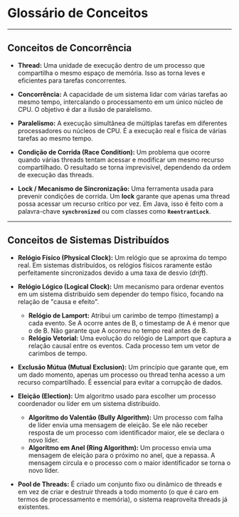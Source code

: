 
# Glossário de Conceitos

---

## Conceitos de Concorrência

- **Thread:** Uma unidade de execução dentro de um processo que compartilha o mesmo espaço de memória. Isso as torna leves e eficientes para tarefas concorrentes.

- **Concorrência:** A capacidade de um sistema lidar com várias tarefas ao mesmo tempo, intercalando o processamento em um único núcleo de CPU. O objetivo é dar a ilusão de paralelismo.

- **Paralelismo:** A execução simultânea de múltiplas tarefas em diferentes processadores ou núcleos de CPU. É a execução real e física de várias tarefas ao mesmo tempo.

- **Condição de Corrida (Race Condition):** Um problema que ocorre quando várias threads tentam acessar e modificar um mesmo recurso compartilhado. O resultado se torna imprevisível, dependendo da ordem de execução das threads.

- **Lock / Mecanismo de Sincronização:** Uma ferramenta usada para prevenir condições de corrida. Um **lock** garante que apenas uma thread possa acessar um recurso crítico por vez. Em Java, isso é feito com a palavra-chave **`synchronized`** ou com classes como **`ReentrantLock`**.

---

## Conceitos de Sistemas Distribuídos

- **Relógio Físico (Physical Clock):** Um relógio que se aproxima do tempo real. Em sistemas distribuídos, os relógios físicos raramente estão perfeitamente sincronizados devido a uma taxa de desvio (_drift_).

- **Relógio Lógico (Logical Clock):** Um mecanismo para ordenar eventos em um sistema distribuído sem depender do tempo físico, focando na relação de "causa e efeito".
    - **Relógio de Lamport:** Atribui um carimbo de tempo (timestamp) a cada evento. Se A ocorre antes de B, o timestamp de A é menor que o de B. Não garante que A ocorreu no tempo real antes de B.
    - **Relógio Vetorial:** Uma evolução do relógio de Lamport que captura a relação causal entre os eventos. Cada processo tem um vetor de carimbos de tempo.

- **Exclusão Mútua (Mutual Exclusion):** Um princípio que garante que, em um dado momento, apenas um processo ou thread tenha acesso a um recurso compartilhado. É essencial para evitar a corrupção de dados.

- **Eleição (Election):** Um algoritmo usado para escolher um processo coordenador ou líder em um sistema distribuído.
    - **Algoritmo do Valentão (Bully Algorithm):** Um processo com falha de líder envia uma mensagem de eleição. Se ele não receber resposta de um processo com identificador maior, ele se declara o novo líder.
    - **Algoritmo em Anel (Ring Algorithm):** Um processo envia uma mensagem de eleição para o próximo no anel, que a repassa. A mensagem circula e o processo com o maior identificador se torna o novo líder.

- **Pool de Threads:** É criado um conjunto fixo ou dinâmico de threads e em vez de criar e destruir threads a todo momento (o que é caro em termos de processamento e memória), o sistema reaproveita threads já existentes.
